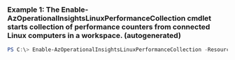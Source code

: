 ### Example 1: The Enable-AzOperationalInsightsLinuxPerformanceCollection cmdlet starts collection of performance counters from connected Linux computers in a workspace. (autogenerated)
```powershell
PS C:\> Enable-AzOperationalInsightsLinuxPerformanceCollection -ResourceGroupName MyResourceGroup -WorkspaceName ContosoWorkspace
```

